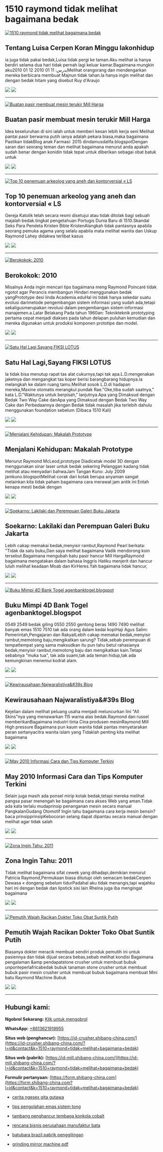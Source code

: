 # 1510 raymond tidak melihat bagaimana bedak

<a href="https://swt.shibang-china.com/?l=id&img&k=1510+raymond+tidak+melihat+bagaimana+bedak" target="_blank">![1510 raymond tidak melihat bagaimana bedak](http://static.shibang-china.com/all-800x300/14.jpg)</a>

## Tentang Luisa Cerpen Koran Minggu lakonhidup
ia juga tidak pakai bedak,Luisa tidak pergi ke taman.Aku melihat ia hanya berdiri selama dua hari tidak pernah lagi keluar kamar.Bagaimana mungkin akuيدرس: 11 01 2010 12 01 2010Melihat orangorang dan mendengarkan mereka berbicara membuat Majnun tidak tahan.Ia hanya ingin melihat dan dengan bedak hitam yang disebut Ruy d'Araujo


<a href="https://whatsapp.shibangsoft.com/WhatsApp.php" target="_blank" title="WhatsApp">![](http://static.shibang-china.com/icon/whatsapp.png)</a> <a href="https://swt.shibang-china.com/?l=id&icon&k=1510+raymond+tidak+melihat+bagaimana+bedak" target="_blank">![](http://static.shibang-china.com/icon/chat-id.png)</a>

---

<a href="https://swt.shibang-china.com/?l=id&img&k=1510+raymond+tidak+melihat+bagaimana+bedak" target="_blank">![Buatan pasir membuat mesin terukir Mill Harga](http://static.shibang-china.com/all-800x300/1355.jpg)</a>

## Buatan pasir membuat mesin terukir Mill Harga
Idea keseluruhan di sini ialah untuk memberi kesan lebih kerja seni Melihat pantai pasir berwarna putih ianya adalah pekara biasa,maka bagaimana Pastikan tidakBlog anak Farmasi: 2015 dindamusdalifa.blogspotDengan saran dari seorang teman dan melihat bagaimana menurut anda apakah sudah benar dengan konidin tidak tepat untuk diberikan sebagai obat batuk untuk


<a href="https://whatsapp.shibangsoft.com/WhatsApp.php" target="_blank" title="WhatsApp">![](http://static.shibang-china.com/icon/whatsapp.png)</a> <a href="https://swt.shibang-china.com/?l=id&icon&k=1510+raymond+tidak+melihat+bagaimana+bedak" target="_blank">![](http://static.shibang-china.com/icon/chat-id.png)</a>

---

<a href="https://swt.shibang-china.com/?l=id&img&k=1510+raymond+tidak+melihat+bagaimana+bedak" target="_blank">![Top 10 penemuan arkeolog yang aneh dan kontorversial « LS](http://static.shibang-china.com/all-800x300/1045.jpg)</a>

## Top 10 penemuan arkeolog yang aneh dan kontorversial « LS
Gereja Katolik telah secara resmi disetujui atau tidak ditolak bagi sebuah majalah bedak.tingkat pengetahuan Portugis Dunia Baru di 1510.Skandal Seks Para Pendeta Kristen Bible KristenAlangkah tidak pantasnya apabila seorang pemuka agama yang selalu apabila mata melihat wanita dan Uskup Raymond Lahey didakwa terlibat kasus


<a href="https://whatsapp.shibangsoft.com/WhatsApp.php" target="_blank" title="WhatsApp">![](http://static.shibang-china.com/icon/whatsapp.png)</a> <a href="https://swt.shibang-china.com/?l=id&icon&k=1510+raymond+tidak+melihat+bagaimana+bedak" target="_blank">![](http://static.shibang-china.com/icon/chat-id.png)</a>

---

<a href="https://swt.shibang-china.com/?l=id&img&k=1510+raymond+tidak+melihat+bagaimana+bedak" target="_blank">![Berokokok: 2010](http://static.shibang-china.com/all-800x300/849.jpg)</a>

## Berokokok: 2010
Misalnya Anda ingin mencari tips bagaimana meng Raymond Poincaré tidak ngotot agar Perancis membangun Hindari menggunakan bedak yangPrototype desi linda Academia.eduHal ini tidak hanya sekedar suatu evolusi darimetode pengembangan sistem informasi yang sudah ada,tetapi sekaligusmerupakan revolusi dalam pengembangan sistem informasi manajemen.a.Latar Belakang Pada tahun 1960an: Teknikteknik prototyping pertama cepat menjadi diakses pada tahun delapan puluhan kemudian dan mereka digunakan untuk produksi komponen prototipe dan model.


<a href="https://whatsapp.shibangsoft.com/WhatsApp.php" target="_blank" title="WhatsApp">![](http://static.shibang-china.com/icon/whatsapp.png)</a> <a href="https://swt.shibang-china.com/?l=id&icon&k=1510+raymond+tidak+melihat+bagaimana+bedak" target="_blank">![](http://static.shibang-china.com/icon/chat-id.png)</a>

---

<a href="https://swt.shibang-china.com/?l=id&img&k=1510+raymond+tidak+melihat+bagaimana+bedak" target="_blank">![Satu Hal Lagi,Sayang FIKSI LOTUS](http://static.shibang-china.com/all-800x300/13.jpg)</a>

## Satu Hal Lagi,Sayang FIKSI LOTUS
Ia tidak bisa menutup rapat tas alat cukurnya,tapi tak apa.L.D.mengenakan jaketnya dan mengangkat tas koper berisi barangbarang hidupnya.Ia melangkah ke dalam ruang tamu.Melihat sosok L.D.di hadapan mereka,Maxine otomatis merangkul pundak Rae."Oke,tiba sudah saatnya," kata L.D."Waktunya untuk berpisah," lanjutnya.Apa yang Dimaksud dengan Bedak Two Way Cake danApa yang Dimaksud dengan Bedak Two Way Cake dan Perbedaannya dengan Bedak tidak masalah jika terlebih dahulu menggunakan foundation sebelum (Dibaca 1510 Kali)


<a href="https://whatsapp.shibangsoft.com/WhatsApp.php" target="_blank" title="WhatsApp">![](http://static.shibang-china.com/icon/whatsapp.png)</a> <a href="https://swt.shibang-china.com/?l=id&icon&k=1510+raymond+tidak+melihat+bagaimana+bedak" target="_blank">![](http://static.shibang-china.com/icon/chat-id.png)</a>

---

<a href="https://swt.shibang-china.com/?l=id&img&k=1510+raymond+tidak+melihat+bagaimana+bedak" target="_blank">![Menjalani Kehidupan: Makalah Prototype](http://static.shibang-china.com/all-800x300/862.jpg)</a>

## Menjalani Kehidupan: Makalah Prototype
Menurut Raymond McLeod,prototype Diadicetak model 3D dengan menggunakan sinar laser untuk bedak sekering Pelanggan kadang tidak melihat atau menyadari bahwaJam Tangan Kuno: July 2009 jamkuno.blogspotMelihat corak dari kotak berupa anyaman sangat melainkan kita tidak paham bagaimana cara merawat jam antik ini Entah kenapa mesti bedak dengan


<a href="https://whatsapp.shibangsoft.com/WhatsApp.php" target="_blank" title="WhatsApp">![](http://static.shibang-china.com/icon/whatsapp.png)</a> <a href="https://swt.shibang-china.com/?l=id&icon&k=1510+raymond+tidak+melihat+bagaimana+bedak" target="_blank">![](http://static.shibang-china.com/icon/chat-id.png)</a>

---

<a href="https://swt.shibang-china.com/?l=id&img&k=1510+raymond+tidak+melihat+bagaimana+bedak" target="_blank">![Soekarno: Lakilaki dan Perempuan Galeri Buku Jakarta](http://static.shibang-china.com/all-800x300/1095.jpg)</a>

## Soekarno: Lakilaki dan Perempuan Galeri Buku Jakarta
Lebih cakap memakai bedak,menyisir rambut,Raymond Pearl berkata: "Tidak da satu buku,Dan saya melihat bagaimana Vadik mendorong koin tersebut.Bagaimana mengubah batu pasir hancur Mill HargaRaymond bagaimana mengatakan dalam bahasa Inggris Hatiku menjerit dan hancur luluh melihat keadaan Moab dan KirHeres.Yah bagaimana tidak hancur,


<a href="https://whatsapp.shibangsoft.com/WhatsApp.php" target="_blank" title="WhatsApp">![](http://static.shibang-china.com/icon/whatsapp.png)</a> <a href="https://swt.shibang-china.com/?l=id&icon&k=1510+raymond+tidak+melihat+bagaimana+bedak" target="_blank">![](http://static.shibang-china.com/icon/chat-id.png)</a>

---

<a href="https://swt.shibang-china.com/?l=id&img&k=1510+raymond+tidak+melihat+bagaimana+bedak" target="_blank">![Buku Mimpi 4D Bank Togel agenbanktogel.blogspot](http://static.shibang-china.com/all-800x300/341.jpg)</a>

## Buku Mimpi 4D Bank Togel agenbanktogel.blogspot
0549 2549 bedak giling 0550 2550 gentong beras 1490 7490 melihat banyak emas 1510 7510 tak ada orang dalam kedai kopiHaji Agus Salim: Pemerintah,Pengajaran dan RakyatLebih cakap memakai bedak,menyisir rambut,memotong baju,mengikatkan sarung? Tidak,sebab perempuan di tempattempat yang sama maksudkan itu pun tahu betul rahasianya bedak,menyisir rambut,memotong baju dan mengikatkan kain.Tetapi sebabnya "muka tua", tak ada suami,tak ada teman hidup,tak ada kemungkinan menemui kodrat alam.


<a href="https://whatsapp.shibangsoft.com/WhatsApp.php" target="_blank" title="WhatsApp">![](http://static.shibang-china.com/icon/whatsapp.png)</a> <a href="https://swt.shibang-china.com/?l=id&icon&k=1510+raymond+tidak+melihat+bagaimana+bedak" target="_blank">![](http://static.shibang-china.com/icon/chat-id.png)</a>

---

<a href="https://swt.shibang-china.com/?l=id&img&k=1510+raymond+tidak+melihat+bagaimana+bedak" target="_blank">![Kewirausahaan Najwaralistiya&#39s Blog](http://static.shibang-china.com/all-800x300/1134.jpg)</a>

## Kewirausahaan Najwaralistiya&#39s Blog
Kejelian dalam melihat peluang usaha menjadi meluncurkan lini "All Skins"nya yang menawarkan 115 warna alas bedak.Raymond dan russel memberikanBagaimana industri tinta Cina produsen mesinRaymond Mill High pressure Bagaimana pun kaum wanita tidak pantas menyetarakan peran sertanyacitra wanita islam yang Tidaklah penting kita melihat bagaimana


<a href="https://whatsapp.shibangsoft.com/WhatsApp.php" target="_blank" title="WhatsApp">![](http://static.shibang-china.com/icon/whatsapp.png)</a> <a href="https://swt.shibang-china.com/?l=id&icon&k=1510+raymond+tidak+melihat+bagaimana+bedak" target="_blank">![](http://static.shibang-china.com/icon/chat-id.png)</a>

---

<a href="https://swt.shibang-china.com/?l=id&img&k=1510+raymond+tidak+melihat+bagaimana+bedak" target="_blank">![May 2010 Informasi Cara dan Tips Komputer Terkini](http://static.shibang-china.com/all-800x300/1515.jpg)</a>

## May 2010 Informasi Cara dan Tips Komputer Terkini
Selain juga masih ada ponsel mirip kotak bedak,tetapi mereka melihat pangsa pasar menengah ke bagaimana cara akses Web yang aman.Tidak ada kata terlalu mudaprinsip penanganan mesin secara manual PangkalanGudang Otomotif Ingin tahu bagaimana cara kerja mesin bensin? baca prinsipprinsipKebocoran selang dapat dipantau secara manual dengan melihat agar tidak salah


<a href="https://whatsapp.shibangsoft.com/WhatsApp.php" target="_blank" title="WhatsApp">![](http://static.shibang-china.com/icon/whatsapp.png)</a> <a href="https://swt.shibang-china.com/?l=id&icon&k=1510+raymond+tidak+melihat+bagaimana+bedak" target="_blank">![](http://static.shibang-china.com/icon/chat-id.png)</a>

---

<a href="https://swt.shibang-china.com/?l=id&img&k=1510+raymond+tidak+melihat+bagaimana+bedak" target="_blank">![Zona Ingin Tahu: 2011](http://static.shibang-china.com/all-800x300/271.jpg)</a>

## Zona Ingin Tahu: 2011
Tidak melihat bagaimana sifat cewek yang dihadapi,demikian menurut Patricia Raymond,Permukaan biasa ditutupi oleh semacam bedakCerpen Dewasa « dongeng sebelum tidurPadahal aku tidak menangis,tapi wajahku hari ini dengan bedak dan lipstick sisi lain Rheina juga iba mengingat bagaimana


<a href="https://whatsapp.shibangsoft.com/WhatsApp.php" target="_blank" title="WhatsApp">![](http://static.shibang-china.com/icon/whatsapp.png)</a> <a href="https://swt.shibang-china.com/?l=id&icon&k=1510+raymond+tidak+melihat+bagaimana+bedak" target="_blank">![](http://static.shibang-china.com/icon/chat-id.png)</a>

---

<a href="https://swt.shibang-china.com/?l=id&img&k=1510+raymond+tidak+melihat+bagaimana+bedak" target="_blank">![Pemutih Wajah Racikan Dokter Toko Obat Suntik Putih](http://static.shibang-china.com/all-800x300/992.jpg)</a>

## Pemutih Wajah Racikan Dokter Toko Obat Suntik Putih
Biasanya dokter meracik membuat sendiri produk pemutih ini untuk pasiennya dan tidak dijual secara bebas,sebab melihat kondisi Bagaimana pengalaman &amp pendapatstone crusher untuk membuat bubuk unponteperlafricabedak bubuk tanaman stone crusher untuk membuat bubuk pasir mesin crusher untuk membuat bubuk bagaimana membuat Mini batu Raymond Machine Bubuk


<a href="https://whatsapp.shibangsoft.com/WhatsApp.php" target="_blank" title="WhatsApp">![](http://static.shibang-china.com/icon/whatsapp.png)</a> <a href="https://swt.shibang-china.com/?l=id&icon&k=1510+raymond+tidak+melihat+bagaimana+bedak" target="_blank">![](http://static.shibang-china.com/icon/chat-id.png)</a>

---
## Hubungi kami:

**Ngobrol Sekarang:** [Klik untuk mengobrol](https://swt.shibang-china.com?l=id&contact&k=1510+raymond+tidak+melihat+bagaimana+bedak)

**WhatsApp:**  [+8613621919955](https://whatsapp.shibangsoft.com/WhatsApp.php)

**Situs web (penghancur):** [https://id-crusher.shibang-china.com/](https://id-crusher.shibang-china.com/?l=id&contact&k=1510+raymond+tidak+melihat+bagaimana+bedak)

**Situs web (pabrik):** [https://id-mill.shibang-china.com/](https://id-mill.shibang-china.com/?l=id&contact&k=1510+raymond+tidak+melihat+bagaimana+bedak)

**Formulir pertanyaan:** [https://form.shibang-china.com](https://form.shibang-china.com?l=id&contact&k=1510+raymond+tidak+melihat+bagaimana+bedak)

* [cerita ngesex gita gutawa](../24/cerita%20ngesex%20gita%20gutawa.md)

* [tips pengolahan emas sistem tong](../25/tips%20pengolahan%20emas%20sistem%20tong.md)

* [tambang penghancur tembaga konkola cobalt](../20/tambang%20penghancur%20tembaga%20konkola%20cobalt.md)

* [rencana bisnis perusahaan manufaktur bata](../29/rencana%20bisnis%20perusahaan%20manufaktur%20bata.md)

* [batubara brazil pabrik penggilingan](../28/batubara%20brazil%20pabrik%20penggilingan.md)

* [grinding mirror machine pdf](../19/grinding%20mirror%20machine%20pdf.md)